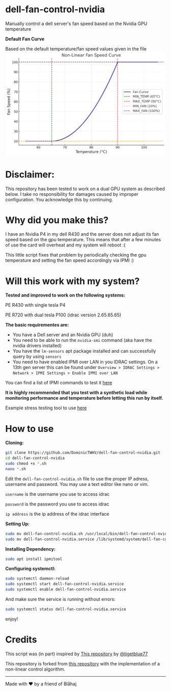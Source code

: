 # dell-fan-control-nvidia
Manually control a dell server's fan speed based on the Nvidia GPU temperature

**Default Fan Curve**

Based on the default temperature/fan speed values given in the file
![curve](https://github.com/DominicTWHV/dell-fan-control-nvidia/blob/main/fan_curve.jpg)

# Disclaimer:

This repository has been tested to work on a dual GPU system as described below. I take no responsibility for damages caused by improper configuration. You acknowledge this by continuing.

# Why did you make this?
I have an Nvidia P4 in my dell R430 and the server does not adjust its fan speed based on the gpu temperature. This means that after a few minutes of use the card will overheat and my system will reboot :(

This little script fixes that problem by periodically checking the gpu temperature and setting the fan speed accordingly via IPMI :)

# Will this work with my system?

**Tested and improved to work on the following systems:**

PE R430 with single tesla P4

PE R720 with dual tesla P100 (idrac version 2.65.65.65)

**The basic requirementes are:**

- You have a Dell server and an Nvidia GPU (duh)
- You need to be able to run the `nvidia-smi` command (aka have the nvidia drivers installed)
- You have the `lm-sensors` apt package installed and can successfully query by using `sensors`
- You need to have enabled IPMI over LAN in you IDRAC settings. On a 13th gen server this can be found under `Overview > IDRAC Settings > Network > IPMI Settings > Enable IPMI over LAN`

You can find a list of IPMI commands to test it [here](https://www.dell.com/support/manuals/en-ca/open-server-manager/open_server_manager_2.0/ipmi-commands?guid=guid-0a26239a-fdd7-4d06-b4f1-be8e59d6ca7b)

**It is highly recommended that you test with a synthetic load while monitoring performance and temperature before letting this run by itself.** 

Example stress testing tool to use [here](https://lambdalabs.com/blog/perform-gpu-and-cpu-stress-testing-on-linux)

# How to use

**Cloning:**
```bash
git clone https://github.com/DominicTWHV/dell-fan-control-nvidia.git
cd dell-fan-control-nvidia
sudo chmod +x *.sh
nano *.sh
```

Edit the `dell-fan-control-nvidia.sh` file to use the proper IP adress, username and password. You may use a text editor like nano or vim.

`username` is the username you use to access idrac

`password` is the password you use to access idrac

`ip address` is the ip address of the idrac interface

**Setting Up:**

```bash
sudo mv dell-fan-control-nvidia.sh /usr/local/bin/dell-fan-control-nvidia.sh
sudo mv dell-fan-control-nvidia.service /lib/systemd/system/dell-fan-control-nvidia.service
```

**Installing Dependency:**

```bash
sudo apt install ipmitool
```

**Configuring systemctl:**

```bash
sudo systemctl daemon-reload
sudo systemctl start dell-fan-control-nvidia.service
sudo systemctl enable dell-fan-control-nvidia.service
```

And make sure the service is running without errors:

```bash
sudo systemctl status dell-fan-control-nvidia.service
```
enjoy!

# Credits
This script was (in part) inspired by [This repository](https://github.com/tigerblue77/Dell_iDRAC_fan_controller_Docker/tree/master) by [@tigetblue77](https://github.com/tigerblue77)

This repository is forked from [this repository](https://github.com/Olaren15/dell-fan-control-nvidia) with the implementation of a non-linear control algorithm.

---
Made with ❤️ by a friend of Blåhaj
